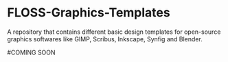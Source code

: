 # FLOSS-Graphics-Templates
A repository that contains different basic design templates for open-source graphics softwares like GIMP, Scribus, Inkscape, Synfig and Blender.

#COMING SOON

